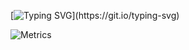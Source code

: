 [![Typing SVG](https://readme-typing-svg.herokuapp.com?font=Edu+VIC+WA+NT+Beginner&size=30&duration=5040&color=F73C11&lines=Hey,!+Welcome+to+my+account!)](https://git.io/typing-svg)



![Metrics](https://metrics.lecoq.io/lonezoneM?template=classic&repositories.forks=true&languages=1&languages.colors=github&languages.threshold=0%25&config.timezone=Asia%2FJakarta)
